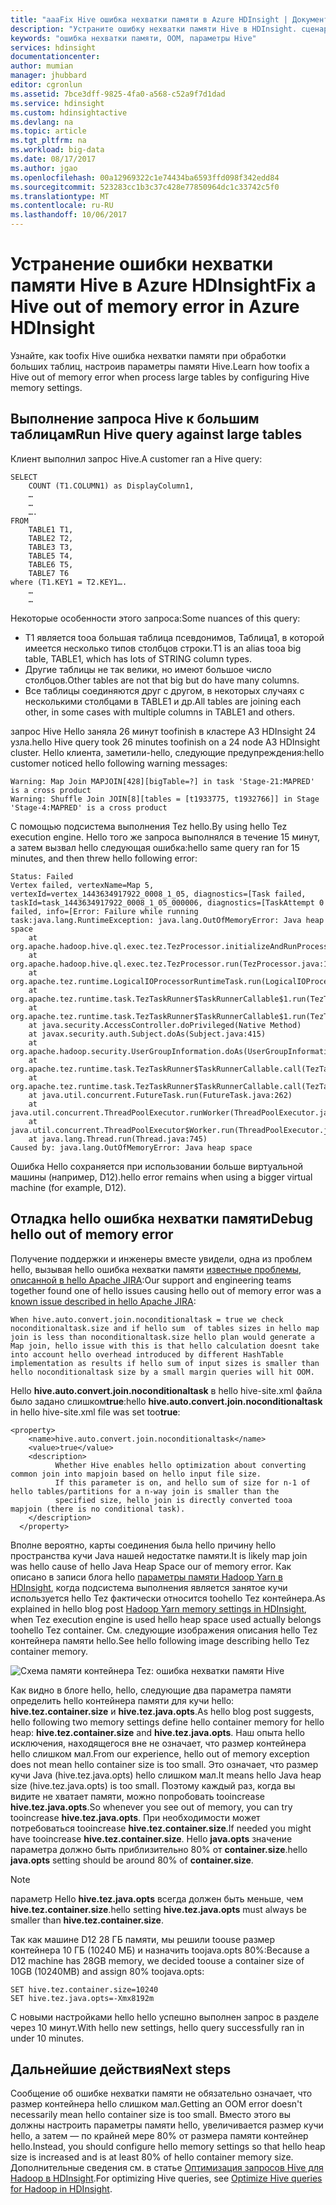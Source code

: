```yaml
---
title: "aaaFix Hive ошибка нехватки памяти в Azure HDInsight | Документы Microsoft"
description: "Устраните ошибку нехватки памяти Hive в HDInsight. сценарий Hello клиента — это запрос через много больших таблиц."
keywords: "ошибка нехватки памяти, OOM, параметры Hive"
services: hdinsight
documentationcenter: 
author: mumian
manager: jhubbard
editor: cgronlun
ms.assetid: 7bce3dff-9825-4fa0-a568-c52a9f7d1dad
ms.service: hdinsight
ms.custom: hdinsightactive
ms.devlang: na
ms.topic: article
ms.tgt_pltfrm: na
ms.workload: big-data
ms.date: 08/17/2017
ms.author: jgao
ms.openlocfilehash: 00a12969322c1e74434ba6593ffd098f342edd84
ms.sourcegitcommit: 523283cc1b3c37c428e77850964dc1c33742c5f0
ms.translationtype: MT
ms.contentlocale: ru-RU
ms.lasthandoff: 10/06/2017
---
```

# <a name="fix-a-hive-out-of-memory-error-in-azure-hdinsight"></a><span data-ttu-id="b29cf-105">Устранение ошибки нехватки памяти Hive в Azure HDInsight</span><span class="sxs-lookup"><span data-stu-id="b29cf-105">Fix a Hive out of memory error in Azure HDInsight</span></span>

<span data-ttu-id="b29cf-106">Узнайте, как toofix Hive ошибка нехватки памяти при обработки больших таблиц, настроив параметры памяти Hive.</span><span class="sxs-lookup"><span data-stu-id="b29cf-106">Learn how toofix a Hive out of memory error when process large tables by configuring Hive memory settings.</span></span>

## <a name="run-hive-query-against-large-tables"></a><span data-ttu-id="b29cf-107">Выполнение запроса Hive к большим таблицам</span><span class="sxs-lookup"><span data-stu-id="b29cf-107">Run Hive query against large tables</span></span>

<span data-ttu-id="b29cf-108">Клиент выполнил запрос Hive.</span><span class="sxs-lookup"><span data-stu-id="b29cf-108">A customer ran a Hive query:</span></span>

    SELECT
        COUNT (T1.COLUMN1) as DisplayColumn1,
        …
        …
        ….
    FROM
        TABLE1 T1,
        TABLE2 T2,
        TABLE3 T3,
        TABLE5 T4,
        TABLE6 T5,
        TABLE7 T6
    where (T1.KEY1 = T2.KEY1….
        …
        …

<span data-ttu-id="b29cf-109">Некоторые особенности этого запроса:</span><span class="sxs-lookup"><span data-stu-id="b29cf-109">Some nuances of this query:</span></span>

* <span data-ttu-id="b29cf-110">T1 является tooa большая таблица псевдонимов, Таблица1, в которой имеется несколько типов столбцов строки.</span><span class="sxs-lookup"><span data-stu-id="b29cf-110">T1 is an alias tooa big table, TABLE1, which has lots of STRING column types.</span></span>
* <span data-ttu-id="b29cf-111">Другие таблицы не так велики, но имеют большое число столбцов.</span><span class="sxs-lookup"><span data-stu-id="b29cf-111">Other tables are not that big but do have many columns.</span></span>
* <span data-ttu-id="b29cf-112">Все таблицы соединяются друг с другом, в некоторых случаях с несколькими столбцами в TABLE1 и др.</span><span class="sxs-lookup"><span data-stu-id="b29cf-112">All tables are joining each other, in some cases with multiple columns in TABLE1 and others.</span></span>

<span data-ttu-id="b29cf-113">запрос Hive Hello заняла 26 минут toofinish в кластере A3 HDInsight 24 узла.</span><span class="sxs-lookup"><span data-stu-id="b29cf-113">hello Hive query took 26 minutes toofinish on a 24 node A3 HDInsight cluster.</span></span> <span data-ttu-id="b29cf-114">Hello клиента, заметили-hello, следующие предупреждения:</span><span class="sxs-lookup"><span data-stu-id="b29cf-114">hello customer noticed hello following warning messages:</span></span>

    Warning: Map Join MAPJOIN[428][bigTable=?] in task 'Stage-21:MAPRED' is a cross product
    Warning: Shuffle Join JOIN[8][tables = [t1933775, t1932766]] in Stage 'Stage-4:MAPRED' is a cross product

<span data-ttu-id="b29cf-115">С помощью подсистема выполнения Tez hello.</span><span class="sxs-lookup"><span data-stu-id="b29cf-115">By using hello Tez execution engine.</span></span> <span data-ttu-id="b29cf-116">Hello того же запроса выполнялся в течение 15 минут, а затем вызвал hello следующая ошибка:</span><span class="sxs-lookup"><span data-stu-id="b29cf-116">hello same query ran for 15 minutes, and then threw hello following error:</span></span>

    Status: Failed
    Vertex failed, vertexName=Map 5, vertexId=vertex_1443634917922_0008_1_05, diagnostics=[Task failed, taskId=task_1443634917922_0008_1_05_000006, diagnostics=[TaskAttempt 0 failed, info=[Error: Failure while running task:java.lang.RuntimeException: java.lang.OutOfMemoryError: Java heap space
        at
    org.apache.hadoop.hive.ql.exec.tez.TezProcessor.initializeAndRunProcessor(TezProcessor.java:172)
        at org.apache.hadoop.hive.ql.exec.tez.TezProcessor.run(TezProcessor.java:138)
        at
    org.apache.tez.runtime.LogicalIOProcessorRuntimeTask.run(LogicalIOProcessorRuntimeTask.java:324)
        at
    org.apache.tez.runtime.task.TezTaskRunner$TaskRunnerCallable$1.run(TezTaskRunner.java:176)
        at
    org.apache.tez.runtime.task.TezTaskRunner$TaskRunnerCallable$1.run(TezTaskRunner.java:168)
        at java.security.AccessController.doPrivileged(Native Method)
        at javax.security.auth.Subject.doAs(Subject.java:415)
        at org.apache.hadoop.security.UserGroupInformation.doAs(UserGroupInformation.java:1628)
        at
    org.apache.tez.runtime.task.TezTaskRunner$TaskRunnerCallable.call(TezTaskRunner.java:168)
        at
    org.apache.tez.runtime.task.TezTaskRunner$TaskRunnerCallable.call(TezTaskRunner.java:163)
        at java.util.concurrent.FutureTask.run(FutureTask.java:262)
        at java.util.concurrent.ThreadPoolExecutor.runWorker(ThreadPoolExecutor.java:1145)
        at java.util.concurrent.ThreadPoolExecutor$Worker.run(ThreadPoolExecutor.java:615)
        at java.lang.Thread.run(Thread.java:745)
    Caused by: java.lang.OutOfMemoryError: Java heap space

<span data-ttu-id="b29cf-117">Ошибка Hello сохраняется при использовании больше виртуальной машины (например, D12).</span><span class="sxs-lookup"><span data-stu-id="b29cf-117">hello error remains when using a bigger virtual machine (for example, D12).</span></span>


## <a name="debug-hello-out-of-memory-error"></a><span data-ttu-id="b29cf-118">Отладка hello ошибка нехватки памяти</span><span class="sxs-lookup"><span data-stu-id="b29cf-118">Debug hello out of memory error</span></span>

<span data-ttu-id="b29cf-119">Получение поддержки и инженеры вместе увидели, одна из проблем hello, вызывая hello ошибка нехватки памяти [известные проблемы, описанной в hello Apache JIRA](https://issues.apache.org/jira/browse/HIVE-8306):</span><span class="sxs-lookup"><span data-stu-id="b29cf-119">Our support and engineering teams together found one of hello issues causing hello out of memory error was a [known issue described in hello Apache JIRA](https://issues.apache.org/jira/browse/HIVE-8306):</span></span>

    When hive.auto.convert.join.noconditionaltask = true we check noconditionaltask.size and if hello sum  of tables sizes in hello map join is less than noconditionaltask.size hello plan would generate a Map join, hello issue with this is that hello calculation doesnt take into account hello overhead introduced by different HashTable implementation as results if hello sum of input sizes is smaller than hello noconditionaltask size by a small margin queries will hit OOM.

<span data-ttu-id="b29cf-120">Hello **hive.auto.convert.join.noconditionaltask** в hello hive-site.xml файла было задано слишком**true**:</span><span class="sxs-lookup"><span data-stu-id="b29cf-120">hello **hive.auto.convert.join.noconditionaltask** in hello hive-site.xml file was set too**true**:</span></span>

    <property>
        <name>hive.auto.convert.join.noconditionaltask</name>
        <value>true</value>
        <description>
              Whether Hive enables hello optimization about converting common join into mapjoin based on hello input file size.
              If this parameter is on, and hello sum of size for n-1 of hello tables/partitions for a n-way join is smaller than the
              specified size, hello join is directly converted tooa mapjoin (there is no conditional task).
        </description>
      </property>

<span data-ttu-id="b29cf-121">Вполне вероятно, карты соединения была hello причину hello пространства кучи Java нашей недостатке памяти.</span><span class="sxs-lookup"><span data-stu-id="b29cf-121">It is likely map join was hello cause of hello Java Heap Space our of memory error.</span></span> <span data-ttu-id="b29cf-122">Как описано в записи блога hello [параметры памяти Hadoop Yarn в HDInsight](http://blogs.msdn.com/b/shanyu/archive/2014/07/31/hadoop-yarn-memory-settings-in-hdinsigh.aspx), когда подсистема выполнения является занятое кучи используется hello Tez фактически относится toohello Tez контейнера.</span><span class="sxs-lookup"><span data-stu-id="b29cf-122">As explained in hello blog post [Hadoop Yarn memory settings in HDInsight](http://blogs.msdn.com/b/shanyu/archive/2014/07/31/hadoop-yarn-memory-settings-in-hdinsigh.aspx), when Tez execution engine is used hello heap space used actually belongs toohello Tez container.</span></span> <span data-ttu-id="b29cf-123">См. следующие изображения описания hello Tez контейнера памяти hello.</span><span class="sxs-lookup"><span data-stu-id="b29cf-123">See hello following image describing hello Tez container memory.</span></span>

![Схема памяти контейнера Tez: ошибка нехватки памяти Hive](./media/hdinsight-hadoop-hive-out-of-memory-error-oom/hive-out-of-memory-error-oom-tez-container-memory.png)

<span data-ttu-id="b29cf-125">Как видно в блоге hello, hello, следующие два параметра памяти определить hello контейнера памяти для кучи hello: **hive.tez.container.size** и **hive.tez.java.opts**.</span><span class="sxs-lookup"><span data-stu-id="b29cf-125">As hello blog post suggests, hello following two memory settings define hello container memory for hello heap: **hive.tez.container.size** and **hive.tez.java.opts**.</span></span> <span data-ttu-id="b29cf-126">Наш опыта hello исключения, находящегося вне не означает, что размер контейнера hello слишком мал.</span><span class="sxs-lookup"><span data-stu-id="b29cf-126">From our experience, hello out of memory exception does not mean hello container size is too small.</span></span> <span data-ttu-id="b29cf-127">Это означает, что размер кучи Java (hive.tez.java.opts) hello слишком мал.</span><span class="sxs-lookup"><span data-stu-id="b29cf-127">It means hello Java heap size (hive.tez.java.opts) is too small.</span></span> <span data-ttu-id="b29cf-128">Поэтому каждый раз, когда вы видите не хватает памяти, можно попробовать tooincrease **hive.tez.java.opts**.</span><span class="sxs-lookup"><span data-stu-id="b29cf-128">So whenever you see out of memory, you can try tooincrease **hive.tez.java.opts**.</span></span> <span data-ttu-id="b29cf-129">При необходимости может потребоваться tooincrease **hive.tez.container.size**.</span><span class="sxs-lookup"><span data-stu-id="b29cf-129">If needed you might have tooincrease **hive.tez.container.size**.</span></span> <span data-ttu-id="b29cf-130">Hello **java.opts** значение параметра должно быть приблизительно 80% от **container.size**.</span><span class="sxs-lookup"><span data-stu-id="b29cf-130">hello **java.opts** setting should be around 80% of **container.size**.</span></span>

> [!NOTE]
> <span data-ttu-id="b29cf-131">параметр Hello **hive.tez.java.opts** всегда должен быть меньше, чем **hive.tez.container.size**.</span><span class="sxs-lookup"><span data-stu-id="b29cf-131">hello setting **hive.tez.java.opts** must always be smaller than **hive.tez.container.size**.</span></span>
> 
> 

<span data-ttu-id="b29cf-132">Так как машине D12 28 ГБ памяти, мы решили toouse размер контейнера 10 ГБ (10240 МБ) и назначить toojava.opts 80%:</span><span class="sxs-lookup"><span data-stu-id="b29cf-132">Because a D12 machine has 28GB memory, we decided toouse a container size of 10GB (10240MB) and assign 80% toojava.opts:</span></span>

    SET hive.tez.container.size=10240
    SET hive.tez.java.opts=-Xmx8192m

<span data-ttu-id="b29cf-133">С новыми настройками hello hello успешно выполнен запрос в разделе через 10 минут.</span><span class="sxs-lookup"><span data-stu-id="b29cf-133">With hello new settings, hello query successfully ran in under 10 minutes.</span></span>

## <a name="next-steps"></a><span data-ttu-id="b29cf-134">Дальнейшие действия</span><span class="sxs-lookup"><span data-stu-id="b29cf-134">Next steps</span></span>

<span data-ttu-id="b29cf-135">Сообщение об ошибке нехватки памяти не обязательно означает, что размер контейнера hello слишком мал.</span><span class="sxs-lookup"><span data-stu-id="b29cf-135">Getting an OOM error doesn't necessarily mean hello container size is too small.</span></span> <span data-ttu-id="b29cf-136">Вместо этого вы должны настроить параметры памяти hello, увеличивается размер кучи hello, а затем — по крайней мере 80% от размера памяти контейнер hello.</span><span class="sxs-lookup"><span data-stu-id="b29cf-136">Instead, you should configure hello memory settings so that hello heap size is increased and is at least 80% of hello container memory size.</span></span> <span data-ttu-id="b29cf-137">Дополнительные сведения см. в статье [Оптимизация запросов Hive для Hadoop в HDInsight](hdinsight-hadoop-optimize-hive-query.md).</span><span class="sxs-lookup"><span data-stu-id="b29cf-137">For optimizing Hive queries, see [Optimize Hive queries for Hadoop in HDInsight](hdinsight-hadoop-optimize-hive-query.md).</span></span>
